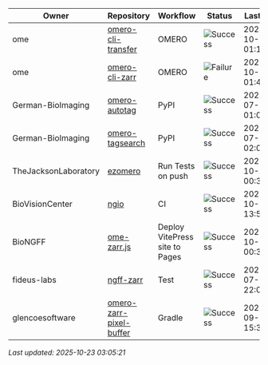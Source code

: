 | Owner | Repository | Workflow | Status | Last Run | URL |
| ----- | ---------- | -------- | ------ | -------- | --- |
| ome | [omero-cli-transfer](https://github.com/ome/omero-cli-transfer) | OMERO | ![Success](https://img.shields.io/badge/Success-brightgreen) | 2025-10-23 01:17:12 | [18734519395](https://github.com/ome/omero-cli-transfer/actions/runs/18734519395) |
| ome | [omero-cli-zarr](https://github.com/ome/omero-cli-zarr) | OMERO | ![Failure](https://img.shields.io/badge/Failure-red) | 2025-10-19 01:42:22 | [18623710826](https://github.com/ome/omero-cli-zarr/actions/runs/18623710826) |
| German-BioImaging | [omero-autotag](https://github.com/German-BioImaging/omero-autotag) | PyPI | ![Success](https://img.shields.io/badge/Success-brightgreen) | 2025-07-07 01:09:29 | [16105269976](https://github.com/German-BioImaging/omero-autotag/actions/runs/16105269976) |
| German-BioImaging | [omero-tagsearch](https://github.com/German-BioImaging/omero-tagsearch) | PyPI | ![Success](https://img.shields.io/badge/Success-brightgreen) | 2025-07-07 02:03:39 | [16105889204](https://github.com/German-BioImaging/omero-tagsearch/actions/runs/16105889204) |
| TheJacksonLaboratory | [ezomero](https://github.com/TheJacksonLaboratory/ezomero) | Run Tests on push | ![Success](https://img.shields.io/badge/Success-brightgreen) | 2025-10-19 00:35:15 | [18623026308](https://github.com/TheJacksonLaboratory/ezomero/actions/runs/18623026308) |
| BioVisionCenter | [ngio](https://github.com/BioVisionCenter/ngio) | CI | ![Success](https://img.shields.io/badge/Success-brightgreen) | 2025-10-21 13:52:48 | [18686174125](https://github.com/BioVisionCenter/ngio/actions/runs/18686174125) |
| BioNGFF | [ome-zarr.js](https://github.com/BioNGFF/ome-zarr.js) | Deploy VitePress site to Pages | ![Success](https://img.shields.io/badge/Success-brightgreen) | 2025-10-23 00:38:39 | [18733906396](https://github.com/BioNGFF/ome-zarr.js/actions/runs/18733906396) |
| fideus-labs | [ngff-zarr](https://github.com/fideus-labs/ngff-zarr) | Test | ![Success](https://img.shields.io/badge/Success-brightgreen) | 2025-07-10 22:08:36 | [16207042510](https://github.com/fideus-labs/ngff-zarr/actions/runs/16207042510) |
| glencoesoftware | [omero-zarr-pixel-buffer](https://github.com/glencoesoftware/omero-zarr-pixel-buffer) | Gradle | ![Success](https://img.shields.io/badge/Success-brightgreen) | 2025-09-25 15:35:49 | [18012756240](https://github.com/glencoesoftware/omero-zarr-pixel-buffer/actions/runs/18012756240) |


*Last updated: 2025-10-23 03:05:21*